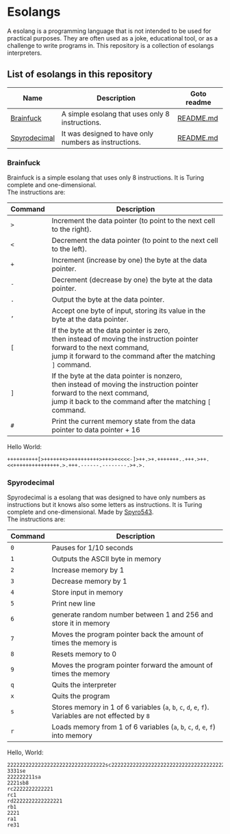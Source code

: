 <!-- Disable markdown lint warnings -->
<!-- markdownlint-disable MD033 -->

# Esolangs

A esolang is a programming language that is not intended to be used for practical purposes. They are often used as a joke, educational tool, or as a challenge to write programs in. This repository is a collection of esolangs interpreters.

## List of esolangs in this repository

| Name                                                   | Description                                           | Goto readme                |
| ------------------------------------------------------ | ----------------------------------------------------- | -------------------------- |
| [Brainfuck](https://esolangs.org/wiki/Brainfuck)       | A simple esolang that uses only 8 instructions.       | [README.md](#brainfuck)    |
| [Spyrodecimal](https://esolangs.org/wiki/Spyrodecimal) | It was designed to have only numbers as instructions. | [README.md](#spyrodecimal) |

### Brainfuck

Brainfuck is a simple esolang that uses only 8 instructions. It is Turing complete and one-dimensional.
<br>
The instructions are:

| Command | Description                                                                                                                                                                                   |
| ------- | --------------------------------------------------------------------------------------------------------------------------------------------------------------------------------------------- |
| `>`     | Increment the data pointer (to point to the next cell to the right).                                                                                                                          |
| `<`     | Decrement the data pointer (to point to the next cell to the left).                                                                                                                           |
| `+`     | Increment (increase by one) the byte at the data pointer.                                                                                                                                     |
| `-`     | Decrement (decrease by one) the byte at the data pointer.                                                                                                                                     |
| `.`     | Output the byte at the data pointer.                                                                                                                                                          |
| `,`     | Accept one byte of input, storing its value in the byte at the data pointer.                                                                                                                  |
| `[`     | If the byte at the data pointer is zero, <br> then instead of moving the instruction pointer forward to the next command, <br> jump it forward to the command after the matching `]` command. |
| `]`     | If the byte at the data pointer is nonzero, <br> then instead of moving the instruction pointer forward to the next command, <br> jump it back to the command after the matching `[` command. |
| `#`     | Print the current memory state from the data pointer to data pointer + 16                                                                                                                     |

Hello World:

```brainfuck
++++++++++[>+++++++>++++++++++>+++>+<<<<-]>++.>+.+++++++..+++.>++.<<+++++++++++++++.>.+++.------.--------.>+.>.
```

### Spyrodecimal

Spyrodecimal is a esolang that was designed to have only numbers as instructions but it knows also some letters as instructions. It is Turing complete and one-dimensional. Made by [Spyro543](https://www.cemetech.net/forum/viewtopic.php?t=7250).
<br>
The instructions are:

| Command | Description                                                                                              |
| ------- | -------------------------------------------------------------------------------------------------------- |
| `0`     | Pauses for 1/10 seconds                                                                                  |
| `1`     | Outputs the ASCII byte in memory                                                                         |
| `2`     | Increase memory by 1                                                                                     |
| `3`     | Decrease memory by 1                                                                                     |
| `4`     | Store input in memory                                                                                    |
| `5`     | Print new line                                                                                           |
| `6`     | generate random number between 1 and 256 and store it in memory                                          |
| `7`     | Moves the program pointer back the amount of times the memory is                                         |
| `8`     | Resets memory to 0                                                                                       |
| `9`     | Moves the program pointer forward the amount of times the memory                                         |
| `q`     | Quits the interpreter                                                                                    |
| `x`     | Quits the program                                                                                        |
| `s`     | Stores memory in 1 of 6 variables (`a`, `b`, `c`, `d`, `e`, `f`). <br> Variables are not effected by `8` |
| `r`     | Loads memory from 1 of 6 variables (`a`, `b`, `c`, `d`, `e`, `f`) into memory                            |

Hello, World:

```spyrodecimal
22222222222222222222222222222222sc22222222222222222222222222222222222222221sd
3331se
222222211sa
2221sb8
rc2222222222221
rc1
rd2222222222222221
rb1
2221
ra1
re31
```
